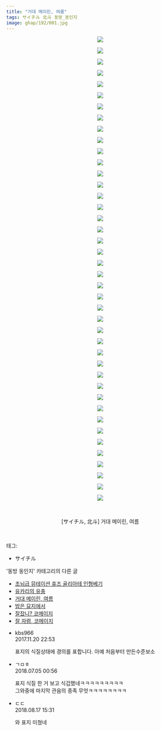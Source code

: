 ```yaml
---
title: "거대 메이린, 여름"
tags: サイチル 北斗 동방_동인지
image: ghap/192/001.jpg
---
```

<div class="article">
<p style="text-align: center; clear: none; float: none;"><img src="{{ site.nasurl }}/ghap/192/001.jpg"/></p>
<p style="text-align: center; clear: none; float: none;"><img src="{{ site.nasurl }}/ghap/192/002.jpg"/></p>
<p style="text-align: center; clear: none; float: none;"><img src="{{ site.nasurl }}/ghap/192/003.jpg"/></p>
<p style="text-align: center; clear: none; float: none;"><img src="{{ site.nasurl }}/ghap/192/004.jpg"/></p>
<p style="text-align: center; clear: none; float: none;"><img src="{{ site.nasurl }}/ghap/192/005.jpg"/></p>
<p style="text-align: center; clear: none; float: none;"><img src="{{ site.nasurl }}/ghap/192/006.jpg"/></p>
<p style="text-align: center; clear: none; float: none;"><img src="{{ site.nasurl }}/ghap/192/007.jpg"/></p>
<p style="text-align: center; clear: none; float: none;"><img src="{{ site.nasurl }}/ghap/192/008.jpg"/></p>
<p style="text-align: center; clear: none; float: none;"><img src="{{ site.nasurl }}/ghap/192/009.jpg"/></p>
<p style="text-align: center; clear: none; float: none;"><img src="{{ site.nasurl }}/ghap/192/010.jpg"/></p>
<p style="text-align: center; clear: none; float: none;"><img src="{{ site.nasurl }}/ghap/192/011.jpg"/></p>
<p style="text-align: center; clear: none; float: none;"><img src="{{ site.nasurl }}/ghap/192/012.jpg"/></p>
<p style="text-align: center; clear: none; float: none;"><img src="{{ site.nasurl }}/ghap/192/013.jpg"/></p>
<p style="text-align: center; clear: none; float: none;"><img src="{{ site.nasurl }}/ghap/192/014.jpg"/></p>
<p style="text-align: center; clear: none; float: none;"><img src="{{ site.nasurl }}/ghap/192/015.jpg"/></p>
<p style="text-align: center; clear: none; float: none;"><img src="{{ site.nasurl }}/ghap/192/016.jpg"/></p>
<p style="text-align: center; clear: none; float: none;"><img src="{{ site.nasurl }}/ghap/192/017.jpg"/></p>
<p style="text-align: center; clear: none; float: none;"><img src="{{ site.nasurl }}/ghap/192/018.jpg"/></p>
<p style="text-align: center; clear: none; float: none;"><img src="{{ site.nasurl }}/ghap/192/019.jpg"/></p>
<p style="text-align: center; clear: none; float: none;"><img src="{{ site.nasurl }}/ghap/192/020.jpg"/></p>
<p style="text-align: center; clear: none; float: none;"><img src="{{ site.nasurl }}/ghap/192/021.jpg"/></p>
<p style="text-align: center; clear: none; float: none;"><img src="{{ site.nasurl }}/ghap/192/022.jpg"/></p>
<p style="text-align: center; clear: none; float: none;"><img src="{{ site.nasurl }}/ghap/192/023.jpg"/></p>
<p style="text-align: center; clear: none; float: none;"><img src="{{ site.nasurl }}/ghap/192/024.jpg"/></p>
<p style="text-align: center; clear: none; float: none;"><img src="{{ site.nasurl }}/ghap/192/025.jpg"/></p>
<p style="text-align: center; clear: none; float: none;"><img src="{{ site.nasurl }}/ghap/192/026.jpg"/></p>
<p style="text-align: center; clear: none; float: none;"><img src="{{ site.nasurl }}/ghap/192/027.jpg"/></p>
<p style="text-align: center; clear: none; float: none;"><img src="{{ site.nasurl }}/ghap/192/028.jpg"/></p>
<p style="text-align: center; clear: none; float: none;"><img src="{{ site.nasurl }}/ghap/192/029.jpg"/></p>
<p style="text-align: center; clear: none; float: none;"><img src="{{ site.nasurl }}/ghap/192/030.jpg"/></p>
<p style="text-align: center; clear: none; float: none;"><img src="{{ site.nasurl }}/ghap/192/031.jpg"/></p>
<p style="text-align: center; clear: none; float: none;"><img src="{{ site.nasurl }}/ghap/192/032.jpg"/></p>
<p style="text-align: center; clear: none; float: none;"><img src="{{ site.nasurl }}/ghap/192/033.jpg"/></p>
<p style="text-align: center; clear: none; float: none;"><img src="{{ site.nasurl }}/ghap/192/034.jpg"/></p>
<p style="text-align: center; clear: none; float: none;"><img src="{{ site.nasurl }}/ghap/192/035.jpg"/></p>
<p style="text-align: center; clear: none; float: none;"><img src="{{ site.nasurl }}/ghap/192/036.jpg"/></p>
<p style="text-align: center; clear: none; float: none;"><img src="{{ site.nasurl }}/ghap/192/037.jpg"/></p>
<p style="text-align: center; clear: none; float: none;"><img src="{{ site.nasurl }}/ghap/192/038.jpg"/></p>
<p style="text-align: center; clear: none; float: none;"><img src="{{ site.nasurl }}/ghap/192/039.jpg"/></p>
<p style="text-align: center; clear: none; float: none;"><img src="{{ site.nasurl }}/ghap/192/040.jpg"/></p>
<p style="text-align: center; clear: none; float: none;"><img src="{{ site.nasurl }}/ghap/192/041.jpg"/></p>
<p style="text-align: center; clear: none; float: none;"><img src="{{ site.nasurl }}/ghap/192/042.jpg"/></p>
<p style="text-align: center; clear: none; float: none;"><br/></p>
<p style="text-align: center; clear: none; float: none;">[サイチル, 北斗] 거대 메이린, 여름</p>
<p><br/></p>
</div><div class="tagTrail">
<p>태그: </p>
<ul>
<li>サイチル</li>
</ul>
</div><div class="another">
<p>'동방 동인지' 카테고리의 다른 글</p>
<ul>
<li><a href="/2016-06-18-ghap_194">초뇌급 뮤테이션 휴즈 골리아테 인형베기</a></li>
<li><a href="/2016-06-18-ghap_193">유카리의 유충</a></li>
<li><a href="/2016-06-18-ghap_192">거대 메이린, 여름</a></li>
<li><a href="/2016-06-18-ghap_191">밤은 묘지에서</a></li>
<li><a href="/2016-06-18-ghap_190">잘잤니? 코메이지</a></li>
<li><a href="/2016-06-18-ghap_189">잘 자렴, 코메이지</a></li>
</ul>
</div><div class="cb_module cb_fluid">
<div class="cb_wrt cb_profile">
<div class="comment">
<ul>
<li class="cb_thumb_off" id="comment15133713">
<div class="cb_comment_area">
<div class="cb_info_area">
<div class="cb_section">
<span class="cb_nick_name">kbs966</span>
</div>
<div class="cb_section">
<span class="cb_date">2017.11.20 22:53 </span>
</div>
</div>
<div class="cb_dsc_comment">
<p class="cb_dsc">
											표지의 식질상태에 경의를 표합니다. 아예 처음부터 만든수준보소
										</p>
</div>
</div></li>
<li class="cb_thumb_off" id="comment15280773">
<div class="cb_comment_area">
<div class="cb_info_area">
<div class="cb_section">
<span class="cb_nick_name">ㄱㅁㅎ</span>
</div>
<div class="cb_section">
<span class="cb_date">2018.07.05 00:56 </span>
</div>
</div>
<div class="cb_dsc_comment">
<p class="cb_dsc">
											표지 식질 한 거 보고 식겁했네ㅋㅋㅋㅋㅋㅋㅋㅋㅋ<br/>
그와중에 마지막 관음의 종족 무엇ㅋㅋㅋㅋㅋㅋㅋㅋ
										</p>
</div>
</div></li>
<li class="cb_thumb_off" id="comment15310849">
<div class="cb_comment_area">
<div class="cb_info_area">
<div class="cb_section">
<span class="cb_nick_name">ㄷㄷ</span>
</div>
<div class="cb_section">
<span class="cb_date">2018.08.17 15:31 </span>
</div>
</div>
<div class="cb_dsc_comment">
<p class="cb_dsc">
											와 표지 미쳤네
										</p>
</div>
</div></li>
</ul>
</div>
</div><!-- commentList close -->
</div>